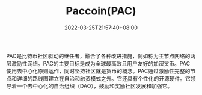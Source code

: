 ﻿---
weight: 
title: "Paccoin(PAC)"
description: "PAC是比特币社区驱动的继任者，融合了各种改进措施，例如称为主节点网络的两层激励性网络"
date: 2022-03-25T21:57:40+08:00
lastmod: 2022-03-25T16:45:40+08:00
draft: false
authors: ["Metabd"]
featuredImage: "paccoinpac.png"
link: ""
tags: ["数字代币","Paccoin(PAC)"]
categories: ["navigation"]
navigation: ["数字代币"]
lightgallery: true
toc: true
pinned: false
recommend: false
recommend1: false
---
PAC是比特币社区驱动的继任者，融合了各种改进措施，例如称为主节点网络的两层激励性网络。PAC的主要目标是成为全球最高效且用户友好的加密货币。PAC 使用去中心化原则运作，同时坚持社区就是货币的概念。PAC通过激励性完整的节点和详细的路线图建立在自治和融资模式之外。它还具有个性化的开源硬件。它领导着一个去中心化的自治组织（DAO），鼓励和奖励社区发展和加强它。
